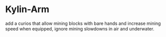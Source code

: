 # Kylin-Arm
add a curios that allow mining blocks with bare hands and increase mining speed when equipped, ignore mining slowdowns in air and underwater.
